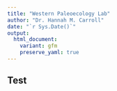 ```yaml
---
title: "Western Paleoecology Lab"
author: "Dr. Hannah M. Carroll"
date: "`r Sys.Date()`"
output:
  html_document:
    variant: gfm
    preserve_yaml: true
---
```



## Test
